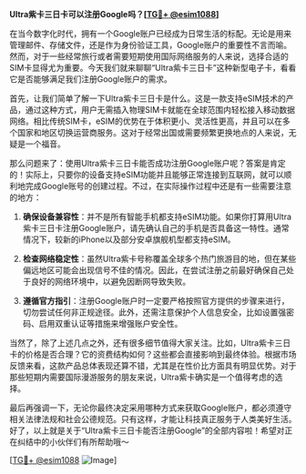 **Ultra紫卡三日卡可以注册Google吗？[[TG💪+ @esim1088](https://t.me/s/esim1088)]**

在当今数字化时代，拥有一个Google账户已经成为日常生活的标配。无论是用来管理邮件、存储文件，还是作为身份验证工具，Google账户的重要性不言而喻。然而，对于一些经常旅行或者需要短期使用国际网络服务的人来说，选择合适的SIM卡显得尤为重要。今天我们就来聊聊“Ultra紫卡三日卡”这种新型电子卡，看看它是否能够满足我们注册Google账户的需求。

首先，让我们简单了解一下Ultra紫卡三日卡是什么。这是一款支持eSIM技术的产品，通过这种方式，用户无需插入物理SIM卡就能在全球范围内轻松接入移动数据网络。相比传统SIM卡，eSIM的优势在于体积更小、灵活性更高，并且可以在多个国家和地区切换运营商服务。这对于经常出国或需要频繁更换地点的人来说，无疑是一个福音。

那么问题来了：使用Ultra紫卡三日卡能否成功注册Google账户呢？答案是肯定的！实际上，只要你的设备支持eSIM功能并且能够正常连接到互联网，就可以顺利地完成Google账号的创建过程。不过，在实际操作过程中还是有一些需要注意的地方：

1. **确保设备兼容性**：并不是所有智能手机都支持eSIM功能。如果你打算用Ultra紫卡三日卡注册Google账户，请先确认自己的手机是否具备这一特性。通常情况下，较新的iPhone以及部分安卓旗舰机型都支持eSIM。

2. **检查网络稳定性**：虽然Ultra紫卡号称覆盖全球多个热门旅游目的地，但在某些偏远地区可能会出现信号不佳的情况。因此，在尝试注册之前最好确保自己处于良好的网络环境中，以避免因断网导致失败。

3. **遵循官方指引**：注册Google账户时一定要严格按照官方提供的步骤来进行，切勿尝试任何非正规途径。此外，还需注意保护个人信息安全，比如设置强密码、启用双重认证等措施来增强账户安全性。

当然了，除了上述几点之外，还有很多细节值得大家关注。比如，Ultra紫卡三日卡的价格是否合理？它的资费结构如何？这些都会直接影响到最终体验。根据市场反馈来看，这款产品总体表现还算不错，尤其是在性价比方面具有明显优势。对于那些短期内需要国际漫游服务的朋友来说，Ultra紫卡确实是一个值得考虑的选择。

最后再强调一下，无论你最终决定采用哪种方式来获取Google账户，都必须遵守相关法律法规和社会公德规范。只有这样，才能让科技真正服务于人类美好生活。好了，以上就是关于“Ultra紫卡三日卡能否注册Google”的全部内容啦！希望对正在纠结中的小伙伴们有所帮助哦～

[[TG💪+ @esim1088](https://t.me/s/esim1088) ![Image](https://i.postimg.cc/4NQfJmqS/Snipaste-2025-05-13-00-14-12.png)]
